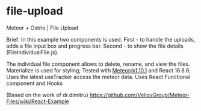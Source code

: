 # file-upload
Meteor + Ostrio | File Upload

Brief:
In this example two components is used. First - to handle the uploads, adds a file input box and progress bar. Second - to show the file details (FileIndividualFile.js).

The individual file component allows to delete, rename, and view the files. Materialize is used for styling;
Tested with Meteor@1.10.1 and React 16.8.6;
Uses the latest useTracker access the meteor data.
Uses React Functional component and Hooks

(Based on the work of dr.dimitru)
https://github.com/VeliovGroup/Meteor-Files/wiki/React-Example
